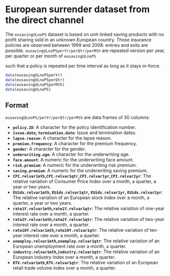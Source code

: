 # European surrender dataset from the direct channel

The `eusavingULnoPS` dataset is based on unit-linked saving products with no profit sharing sold in an unknown European country. Those insurance policies are observed between 1999 and 2008: entries and exits are possible. `eusavingULnoPSperYr/perQtr/perMth` are repeated version per year, per quarter or per month of `eusavingULnoPS`

such that a policy is repeated per time interval as long as it stays in-force.

```r
data(eusavingULnoPSperYr)
data(eusavingULnoPSperQtr)
data(eusavingULnoPSperMth)
data(eusavingULnoPS)
```

## Format

`eusavingULnoPS/perYr/perQtr/perMth` are data frames of 30 columns:

- **`policy.ID`**: A character for the policy identification number.
- **`issue.date`, `termination.date`**: Issue and termination dates.
- **`lapse.reason`**: A character for the lapse reason.
- **`premium.frequency`**: A character for the premium frequency.
- **`gender`**: A character for the gender.
- **`underwriting.age`**: A character for the underwriting age.
- **`face.amount`**: A numeric for the underwriting face amount.
- **`risk.premium`**: A numeric for the underwriting risk premium.
- **`saving.premium`**: A numeric for the underwriting saving premium.
- **`CPI.relvar1mth`,`CPI.relvar1qtr`,`CPI.relvar1yr`,`CPI.relvar2yr`**: The relative variation of Consumer Price Index over a month, a quarter, a year or two years.
- **`EUidx.relvar1mth`, `EUidx.relvar1qtr`, `EUidx.relvar1yr`, `EUidx.relvar2yr`**: The relative variation of an European stock index over a month, a quarter, a year or two years.
- **`rate1Y.relvar1mth`,`rate1Y.relvar1qtr`**: The relative variation of one-year interest rate over a month, a quarter.
- **`rate2Y.relvar1mth`,`rate2Y.relvar1qtr`**: The relative variation of two-year interest rate over a month, a quarter.
- **`rate10Y.relvar1mth`,`rate10Y.relvar1qtr`**: The relative variation of ten-year interest rate over a month, a quarter.
- **`unemploy.relvar1mth`,`unemploy.relvar1qtr`**: The relative variation of an European unemployment rate over a month, a quarter.
- **`industry.relvar1mth`,`industry.relvar1qtr`**: The relative variation of an European industry index over a month, a quarter.
- **`RTV.relvar1mth`,`RTV.relvar1qtr`**: The relative variation of an European retail trade volume index over a month, a quarter.
